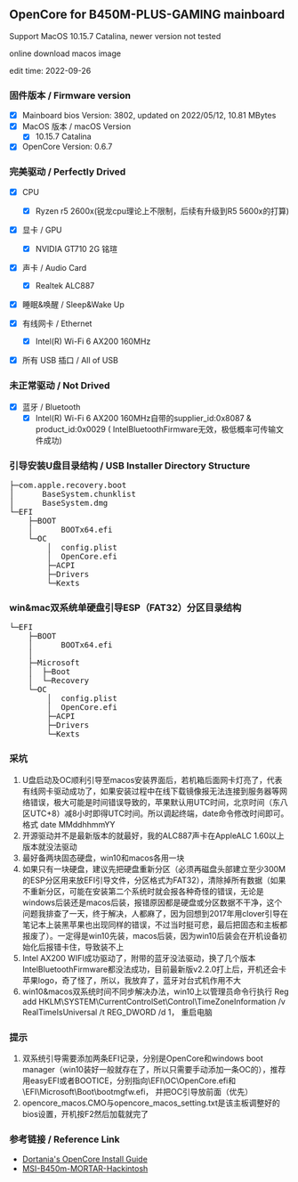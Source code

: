 ## OpenCore for B450M-PLUS-GAMING mainboard



Support MacOS 10.15.7 Catalina, newer version not tested

online download macos image

edit time: 2022-09-26



### 固件版本 / Firmware version
- [x] Mainboard bios Version: 3802, updated on 2022/05/12, 10.81 MBytes 
- [x] MacOS 版本 / macOS Version
    - [x] 10.15.7 Catalina 
- [x] OpenCore Version: 0.6.7
### 完美驱动 / Perfectly Drived


- [x] CPU
    - [x] Ryzen r5 2600x(锐龙cpu理论上不限制，后续有升级到R5 5600x的打算)
- [x] 显卡 / GPU
    - [x] NVIDIA GT710 2G 铭瑄
- [x] 声卡 / Audio Card
    - [x] Realtek ALC887
- [x] 睡眠&唤醒 / Sleep&Wake Up
- [x] 有线网卡 / Ethernet
    - [x] Intel(R) Wi-Fi 6 AX200 160MHz
- [x] 所有 USB 插口 / All of USB


### 未正常驱动 / Not Drived
- [x] 蓝牙 /  Bluetooth
	 -  [x]  Intel(R) Wi-Fi 6 AX200 160MHz自带的supplier_id:0x8087 & product_id:0x0029 (
IntelBluetoothFirmware无效，极低概率可传输文件成功)

### 引导安装U盘目录结构 / USB Installer Directory Structure
<pre>
├─com.apple.recovery.boot
│      BaseSystem.chunklist
│      BaseSystem.dmg
└─EFI
    ├─BOOT
    │      BOOTx64.efi
    └─OC
        │  config.plist
        │  OpenCore.efi
        ├─ACPI
        ├─Drivers
        └─Kexts
</pre>


### win&mac双系统单硬盘引导ESP（FAT32）分区目录结构
<pre>
└─EFI
    ├─BOOT
    │      BOOTx64.efi
    │
    ├─Microsoft
    │  ├─Boot
    │  └─Recovery
    └─OC
        │  config.plist
        │  OpenCore.efi
        ├─ACPI
        ├─Drivers
        └─Kexts
</pre>

### 采坑
1. U盘启动及OC顺利引导至macos安装界面后，若机箱后面网卡灯亮了，代表有线网卡驱动成功了，如果安装过程中在线下载镜像报无法连接到服务器等网络错误，极大可能是时间错误导致的，苹果默认用UTC时间，北京时间（东八区UTC+8）减8小时即得UTC时间。所以调起终端，date命令修改时间即可。 格式  date MMddhhmmYY
2. 开源驱动并不是最新版本的就最好，我的ALC887声卡在AppleALC 1.60以上版本就没法驱动
3. 最好备两块固态硬盘，win10和macos各用一块
4. 如果只有一块硬盘，建议先把硬盘重新分区（必须再磁盘头部建立至少300M的ESP分区用来放EFI引导文件，分区格式为FAT32），清除掉所有数据（如果不重新分区，可能在安装第二个系统时就会报各种奇怪的错误，无论是windows后装还是macos后装，报错原因都是硬盘或分区数据不干净，这个问题我排查了一天，终于解决，人都麻了，因为回想到2017年用clover引导在笔记本上装黑苹果也出现同样的错误，不过当时挺可悲，最后把固态和主板都报废了）。一定得是win10先装，macos后装，因为win10后装会在开机设备初始化后报错卡住，导致装不上
5. Intel AX200 WIFI成功驱动了，附带的蓝牙没法驱动，换了几个版本IntelBluetoothFirmware都没法成功，目前最新版v2.2.0打上后，开机还会卡苹果logo，奇了怪了，所以，我放弃了，蓝牙对台式机作用不大
6. win10&macos双系统时间不同步解决办法，win10上以管理员命令行执行 Reg add HKLM\SYSTEM\CurrentControlSet\Control\TimeZoneInformation /v RealTimeIsUniversal /t REG_DWORD /d 1， 重启电脑

### 提示
1. 双系统引导需要添加两条EFI记录，分别是OpenCore和windows boot manager（win10装好一般就存在了，所以只需要手动添加一条OC的），推荐用easyEFI或者BOOTICE，分别指向\EFI\OC\OpenCore.efi和\EFI\Microsoft\Boot\bootmgfw.efi， 并把OC引导放前面（优先）
2. opencore_macos.CMO与opencore_macos_setting.txt是该主板调整好的bios设置，开机按F2然后加载就完了
### 参考链接 / Reference Link
- [Dortania's OpenCore Install Guide](https://dortania.github.io/OpenCore-Install-Guide/prerequisites.html)
- [
MSI-B450m-MORTAR-Hackintosh](https://github.com/heyxiaobai/MSI-B450m-MORTAR-Hackintosh)

